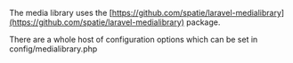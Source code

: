The media library uses the [https://github.com/spatie/laravel-medialibrary](https://github.com/spatie/laravel-medialibrary) package.

There are a whole host of configuration options which can be set in config/medialibrary.php